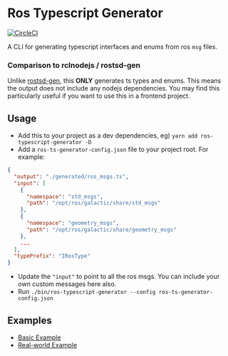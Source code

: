 # Ros Typescript Generator

[![CircleCI](https://circleci.com/gh/Greenroom-Robotics/ros-typescript-generator/tree/master.svg?style=svg)](https://circleci.com/gh/Greenroom-Robotics/ros-typescript-generator/tree/master)

A CLI for generating typescript interfaces and enums from ros `msg` files. 

### Comparison to rclnodejs / rostsd-gen

Unlike [rostsd-gen](https://github.com/RobotWebTools/rclnodejs/tree/develop/rostsd_gen), this **ONLY** generates ts types and enums. This means the output does not include any nodejs dependencies. You may find this particularly useful if you want to use this in a frontend project.

## Usage

- Add this to your project as a dev dependencies, eg) `yarn add ros-typescript-generator -D`
- Add a `ros-ts-generator-config.json` file to your project root. For example:

```json
{
  "output": "./generated/ros_msgs.ts",
  "input": [
    {
      "namespace": "std_msgs",
      "path": "/opt/ros/galactic/share/std_msgs"
    },
    {
      "namespace": "geometry_msgs",
      "path": "/opt/ros/galactic/share/geometry_msgs"
    },
    ...
  ],
  "typePrefix": "IRosType"
}
```

- Update the `"input"` to point to all the ros msgs. You can include your own custom messages here also.
- Run `./bin/ros-typescript-generator --config ros-ts-generator-config.json`

## Examples

* [Basic Example](./examples/basic)
* [Real-world Example](./examples/real)